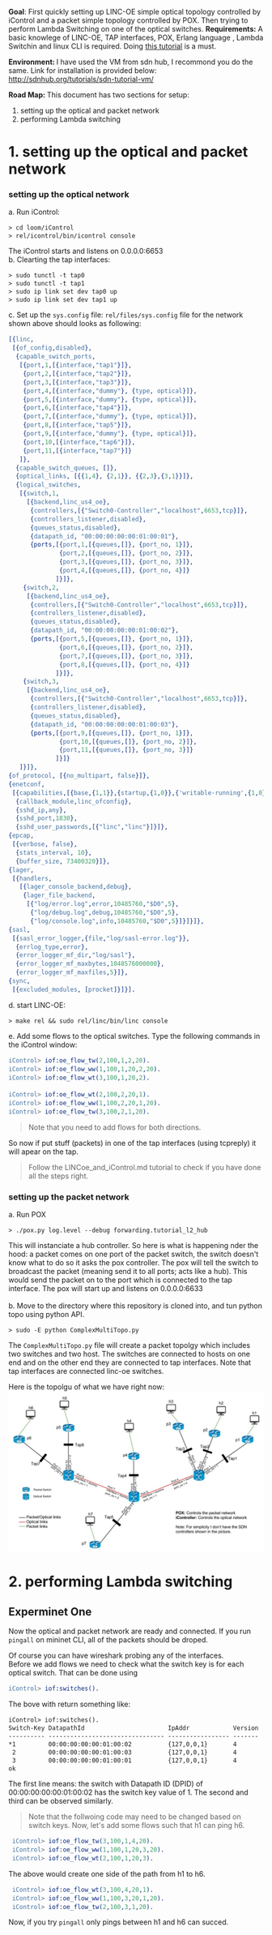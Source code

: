 <b>Goal</b>: First quickly setting up LINC-OE simple optical topology controlled by iControl and a packet simple topology controlled by POX. Then trying to perform Lambda Switching on one of the optical switches. 
<b>Requirements:</b>
A basic knowlege of LINC-OE, TAP interfaces, POX, Erlang language , Lambda Switchin and linux CLI is required. 
Doing [this tutorial](https://github.com/Ehsan70/Mininet_LINC_script/blob/master/POX_iControl_LINC-OE.md) is a must. 

<b>Environment: </b> I have used the VM from sdn hub, I recommond you do the same. Link for installation is provided below: http://sdnhub.org/tutorials/sdn-tutorial-vm/

<b>Road Map: </b>This document has two sections for setup: 

 1. setting up the optical and packet network </br>
 2. performing Lambda switching


# 1. setting up the optical and packet network 

### setting up the optical network ###
 a. Run iControl: 
 ```shell
 > cd loom/iControl
 > rel/icontrol/bin/icontrol console
 ```
 The iControl starts and listens on 0.0.0.0:6653 </br>
 b. Clearting the tap interfaces: 
 ```shell
 > sudo tunctl -t tap0
 > sudo tunctl -t tap1
 > sudo ip link set dev tap0 up
 > sudo ip link set dev tap1 up
 ```
 c. Set up the `sys.config` file: 
 `rel/files/sys.config` file for the network shown above should looks as following:
 ```erlang
 [{linc,
  [{of_config,disabled},
   {capable_switch_ports,
    [{port,1,[{interface,"tap1"}]},
     {port,2,[{interface,"tap2"}]},
     {port,3,[{interface,"tap3"}]},
     {port,4,[{interface,"dummy"}, {type, optical}]},
     {port,5,[{interface,"dummy"}, {type, optical}]},
     {port,6,[{interface,"tap4"}]},
     {port,7,[{interface,"dummy"}, {type, optical}]},
     {port,8,[{interface,"tap5"}]},
     {port,9,[{interface,"dummy"}, {type, optical}]},
     {port,10,[{interface,"tap6"}]},
     {port,11,[{interface,"tap7"}]}
    ]},
   {capable_switch_queues, []},
   {optical_links, [{{1,4}, {2,1}}, {{2,3},{3,1}}]},
   {logical_switches,
    [{switch,1,
      [{backend,linc_us4_oe},
       {controllers,[{"Switch0-Controller","localhost",6653,tcp}]},
       {controllers_listener,disabled},
       {queues_status,disabled},
       {datapath_id, "00:00:00:00:00:01:00:01"},
       {ports,[{port,1,[{queues,[]}, {port_no, 1}]},
       		   {port,2,[{queues,[]}, {port_no, 2}]},
       		   {port,3,[{queues,[]}, {port_no, 3}]},
               {port,4,[{queues,[]}, {port_no, 4}]}
              ]}]},
     {switch,2,
      [{backend,linc_us4_oe},
       {controllers,[{"Switch0-Controller","localhost",6653,tcp}]},
       {controllers_listener,disabled},
       {queues_status,disabled},
       {datapath_id, "00:00:00:00:00:01:00:02"},
       {ports,[{port,5,[{queues,[]}, {port_no, 1}]},
       		   {port,6,[{queues,[]}, {port_no, 2}]},
       		   {port,7,[{queues,[]}, {port_no, 3}]},
               {port,8,[{queues,[]}, {port_no, 4}]}
              ]}]},
     {switch,3,
      [{backend,linc_us4_oe},
       {controllers,[{"Switch0-Controller","localhost",6653,tcp}]},
       {controllers_listener,disabled},
       {queues_status,disabled},
       {datapath_id, "00:00:00:00:00:01:00:03"},
       {ports,[{port,9,[{queues,[]}, {port_no, 1}]},
               {port,10,[{queues,[]}, {port_no, 2}]},
               {port,11,[{queues,[]}, {port_no, 3}]}
              ]}]}
    ]}]},
 {of_protocol, [{no_multipart, false}]},
 {enetconf,
  [{capabilities,[{base,{1,1}},{startup,{1,0}},{'writable-running',{1,0}}]},
   {callback_module,linc_ofconfig},
   {sshd_ip,any},
   {sshd_port,1830},
   {sshd_user_passwords,[{"linc","linc"}]}]},
 {epcap,
  [{verbose, false},
   {stats_interval, 10},
   {buffer_size, 73400320}]},
 {lager,
  [{handlers,
    [{lager_console_backend,debug},
     {lager_file_backend,
      [{"log/error.log",error,10485760,"$D0",5},
       {"log/debug.log",debug,10485760,"$D0",5},
       {"log/console.log",info,10485760,"$D0",5}]}]}]},
 {sasl,
  [{sasl_error_logger,{file,"log/sasl-error.log"}},
   {errlog_type,error},
   {error_logger_mf_dir,"log/sasl"},
   {error_logger_mf_maxbytes,1048576000000},
   {error_logger_mf_maxfiles,5}]},
 {sync,
  [{excluded_modules, [procket]}]}].
 ```
 d. start LINC-OE: 
 ```shell
 > make rel && sudo rel/linc/bin/linc console
 ```
 e. Add some flows to the optical switches. 
 Type the following commands in the iControl window:
 ```erlang
 iControl> iof:oe_flow_tw(2,100,1,2,20).
 iControl> iof:oe_flow_ww(1,100,1,20,2,20).
 iControl> iof:oe_flow_wt(3,100,1,20,2).
 
 iControl> iof:oe_flow_wt(2,100,2,20,1).
 iControl> iof:oe_flow_ww(1,100,2,20,1,20).
 iControl> iof:oe_flow_tw(3,100,2,1,20).
 ```
 > Note that you need to add flows for both directions. 
 
 So now if put stuff (packets) in one of the tap interfaces (using tcpreply) it will apear on the tap. 
 
 > Follow the LINCoe_and_iControl.md tutorial to check if you have done all the steps right. 
 


### setting up the packet network ###
 a. Run POX 
  ```shell
  > ./pox.py log.level --debug forwarding.tutorial_l2_hub
  ```
  This will instanciate a hub controller. So here is what is happening nder the hood: a packet comes on one port of the packet switch, the switch doesn't know what to do so it asks the pox controller. The pox will tell the switch to broadcast the packet (meaning send it to all ports; acts like a hub). This would send the packet on to the port which is connected to the tap interface. 
  The pox will start up and listens on 0.0.0.0:6633  </br></br>
 b. Move to the directory where this repository is cloned into, and tun python topo using python API. 
  ```shell
  > sudo -E python ComplexMultiTopo.py
  ```
  The `ComplexMultiTopo.py` file will create a packet topolgy which includes two switches and two host. 
  The switches are connected to hosts on one end and on the other end they are connected to tap interfaces. 
  Note that tap interfaces are connected linc-oe switches.  
 
 Here is the topolgu of what we have right now:
 ![Alt text](resources/ComplexMultiTopo.jpg?raw=true  "Multi Layer Network")
#  2. performing Lambda switching
## Experminet One ##
Now the optical and packet network are ready and connected. 
If you run `pingall` on mininet CLI, all of the packets should be droped. 

Of course you can have wireshark probing any of the interfaces.</br>
Before we add flows we need to check what the switch key is for each optical switch. That can be done using 
```erlang
iControl> iof:switches(). 
```
The bove with return something like: 
```
iControl> iof:switches().                 
Switch-Key DatapathId                       IpAddr            Version
---------- -------------------------------- ----------------- -------
*1         00:00:00:00:00:01:00:02          {127,0,0,1}       4      
 2         00:00:00:00:00:01:00:03          {127,0,0,1}       4      
 3         00:00:00:00:00:01:00:01          {127,0,0,1}       4      
ok
```
The first line means: the switch with Datapath ID (DPID) of 00:00:00:00:00:01:00:02 has the switch key value of 1. The second and third can be observed similarly. </br>
> Note that the follwoing code may need to be changed based on switch keys. 
Now, let's add some flows such that h1 can ping h6. </br>
```erlang
 iControl> iof:oe_flow_tw(3,100,1,4,20).
 iControl> iof:oe_flow_ww(1,100,1,20,3,20).
 iControl> iof:oe_flow_wt(2,100,1,20,3).
```
The above would create one side of the path from h1 to h6.</br>
```erlang
 iControl> iof:oe_flow_wt(3,100,4,20,1).  
 iControl> iof:oe_flow_ww(1,100,3,20,1,20). 
 iControl> iof:oe_flow_tw(2,100,3,1,20). 
 ```
Now, if you try `pingall` only pings between h1 and h6 can succed. </br>
